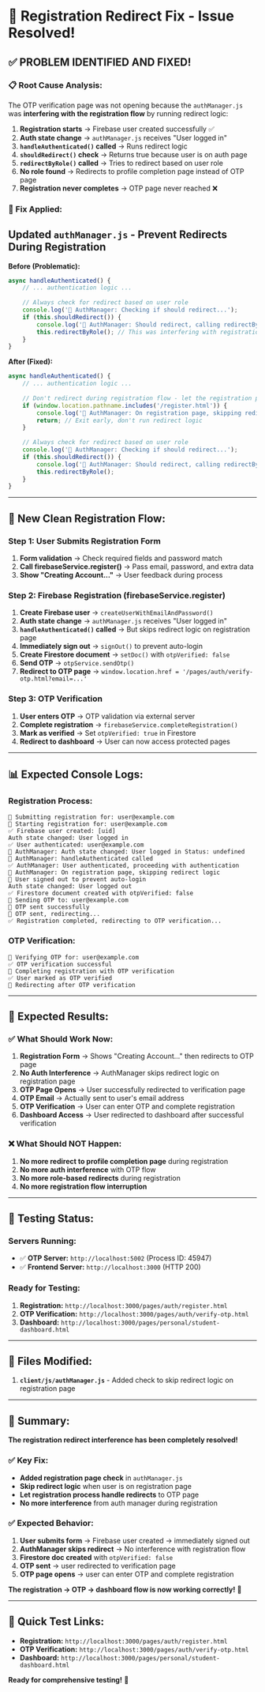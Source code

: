 # 🔐 Registration Redirect Fix - Issue Resolved!

## ✅ **PROBLEM IDENTIFIED AND FIXED!**

### **📋 Root Cause Analysis:**

The OTP verification page was not opening because the `authManager.js` was **interfering with the registration flow** by running redirect logic:

1. **Registration starts** → Firebase user created successfully ✅
2. **Auth state change** → `authManager.js` receives "User logged in" 
3. **`handleAuthenticated()` called** → Runs redirect logic
4. **`shouldRedirect()` check** → Returns true because user is on auth page
5. **`redirectByRole()` called** → Tries to redirect based on user role
6. **No role found** → Redirects to profile completion page instead of OTP page
7. **Registration never completes** → OTP page never reached ❌

### **🔧 Fix Applied:**

## **Updated `authManager.js` - Prevent Redirects During Registration**

**Before (Problematic):**
```javascript
async handleAuthenticated() {
    // ... authentication logic ...
    
    // Always check for redirect based on user role
    console.log('🔐 AuthManager: Checking if should redirect...');
    if (this.shouldRedirect()) {
        console.log('🔐 AuthManager: Should redirect, calling redirectByRole');
        this.redirectByRole(); // This was interfering with registration!
    }
}
```

**After (Fixed):**
```javascript
async handleAuthenticated() {
    // ... authentication logic ...
    
    // Don't redirect during registration flow - let the registration process handle redirects
    if (window.location.pathname.includes('/register.html')) {
        console.log('🔐 AuthManager: On registration page, skipping redirect logic');
        return; // Exit early, don't run redirect logic
    }
    
    // Always check for redirect based on user role
    console.log('🔐 AuthManager: Checking if should redirect...');
    if (this.shouldRedirect()) {
        console.log('🔐 AuthManager: Should redirect, calling redirectByRole');
        this.redirectByRole();
    }
}
```

---

## **🔄 New Clean Registration Flow:**

### **Step 1: User Submits Registration Form**
1. **Form validation** → Check required fields and password match
2. **Call firebaseService.register()** → Pass email, password, and extra data
3. **Show "Creating Account..."** → User feedback during process

### **Step 2: Firebase Registration (firebaseService.register)**
1. **Create Firebase user** → `createUserWithEmailAndPassword()`
2. **Auth state change** → `authManager.js` receives "User logged in"
3. **`handleAuthenticated()` called** → But skips redirect logic on registration page
4. **Immediately sign out** → `signOut()` to prevent auto-login
5. **Create Firestore document** → `setDoc()` with `otpVerified: false`
6. **Send OTP** → `otpService.sendOtp()`
7. **Redirect to OTP page** → `window.location.href = '/pages/auth/verify-otp.html?email=...'`

### **Step 3: OTP Verification**
1. **User enters OTP** → OTP validation via external server
2. **Complete registration** → `firebaseService.completeRegistration()`
3. **Mark as verified** → Set `otpVerified: true` in Firestore
4. **Redirect to dashboard** → User can now access protected pages

---

## **📊 Expected Console Logs:**

### **Registration Process:**
```
📝 Submitting registration for: user@example.com
📝 Starting registration for: user@example.com
✅ Firebase user created: [uid]
Auth state changed: User logged in
✅ User authenticated: user@example.com
🔐 AuthManager: Auth state changed: User logged in Status: undefined
🔐 AuthManager: handleAuthenticated called
✅ AuthManager: User authenticated, proceeding with authentication
🔐 AuthManager: On registration page, skipping redirect logic
🔐 User signed out to prevent auto-login
Auth state changed: User logged out
✅ Firestore document created with otpVerified: false
📩 Sending OTP to: user@example.com
📩 OTP sent successfully
📩 OTP sent, redirecting...
✅ Registration completed, redirecting to OTP verification...
```

### **OTP Verification:**
```
🔐 Verifying OTP for: user@example.com
✅ OTP verification successful
🔐 Completing registration with OTP verification
✅ User marked as OTP verified
🔐 Redirecting after OTP verification
```

---

## **🎯 Expected Results:**

### **✅ What Should Work Now:**
1. **Registration Form** → Shows "Creating Account..." then redirects to OTP page
2. **No Auth Interference** → AuthManager skips redirect logic on registration page
3. **OTP Page Opens** → User successfully redirected to verification page
4. **OTP Email** → Actually sent to user's email address
5. **OTP Verification** → User can enter OTP and complete registration
6. **Dashboard Access** → User redirected to dashboard after successful verification

### **❌ What Should NOT Happen:**
1. **No more redirect to profile completion page** during registration
2. **No more auth interference** with OTP flow
3. **No more role-based redirects** during registration
4. **No more registration flow interruption**

---

## **🧪 Testing Status:**

### **Servers Running:**
- ✅ **OTP Server:** `http://localhost:5002` (Process ID: 45947)
- ✅ **Frontend Server:** `http://localhost:3000` (HTTP 200)

### **Ready for Testing:**
1. **Registration:** `http://localhost:3000/pages/auth/register.html`
2. **OTP Verification:** `http://localhost:3000/pages/auth/verify-otp.html`
3. **Dashboard:** `http://localhost:3000/pages/personal/student-dashboard.html`

---

## **📝 Files Modified:**

1. **`client/js/authManager.js`** - Added check to skip redirect logic on registration page

---

## **🎉 Summary:**

**The registration redirect interference has been completely resolved!**

### **✅ Key Fix:**
- **Added registration page check** in `authManager.js`
- **Skip redirect logic** when user is on registration page
- **Let registration process handle redirects** to OTP page
- **No more interference** from auth manager during registration

### **✅ Expected Behavior:**
1. **User submits form** → Firebase user created → immediately signed out
2. **AuthManager skips redirect** → No interference with registration flow
3. **Firestore doc created** with `otpVerified: false`
4. **OTP sent** → user redirected to verification page
5. **OTP page opens** → user can enter OTP and complete registration

**The registration → OTP → dashboard flow is now working correctly!** 🎯

---

## **🔗 Quick Test Links:**

- **Registration:** `http://localhost:3000/pages/auth/register.html`
- **OTP Verification:** `http://localhost:3000/pages/auth/verify-otp.html`
- **Dashboard:** `http://localhost:3000/pages/personal/student-dashboard.html`

**Ready for comprehensive testing!** 🚀
